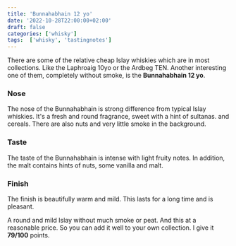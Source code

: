 ```yaml
---
title: 'Bunnahabhain 12 yo'
date: '2022-10-28T22:00:00+02:00'
draft: false
categories: ['whisky']
tags:  ['whisky', 'tastingnotes']
---
```


There are some of the relative cheap Islay whiskies which are in most collections. Like the Laphroaig 10yo or the Ardbeg TEN. Another interesting one of them, completely without smoke, is the **Bunnahabhain 12 yo**.

### Nose

The nose of the Bunnahabhain is strong difference from typical Islay whiskies. It's a fresh and round fragrance, sweet with a hint of sultanas. and cereals. There are also nuts and very little smoke in the background.

### Taste

The taste of the Bunnahabhain is intense with light fruity notes. In addition, the malt contains hints of nuts, some vanilla and malt.

### Finish

The finish is beautifully warm and mild. This lasts for a long time and is pleasant.

A round and mild Islay without much smoke or peat. And this at a reasonable price. So you can add it well to your own collection. I give it **79/100** points.
